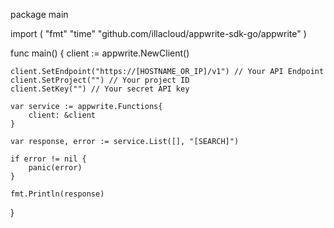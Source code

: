 package main

import (
    "fmt"
    "time"
    "github.com/illacloud/appwrite-sdk-go/appwrite"
)

func main() {
    client := appwrite.NewClient()

    client.SetEndpoint("https://[HOSTNAME_OR_IP]/v1") // Your API Endpoint
    client.SetProject("") // Your project ID
    client.SetKey("") // Your secret API key

    var service := appwrite.Functions{
        client: &client
    }

    var response, error := service.List([], "[SEARCH]")

    if error != nil {
        panic(error)
    }

    fmt.Println(response)
}

